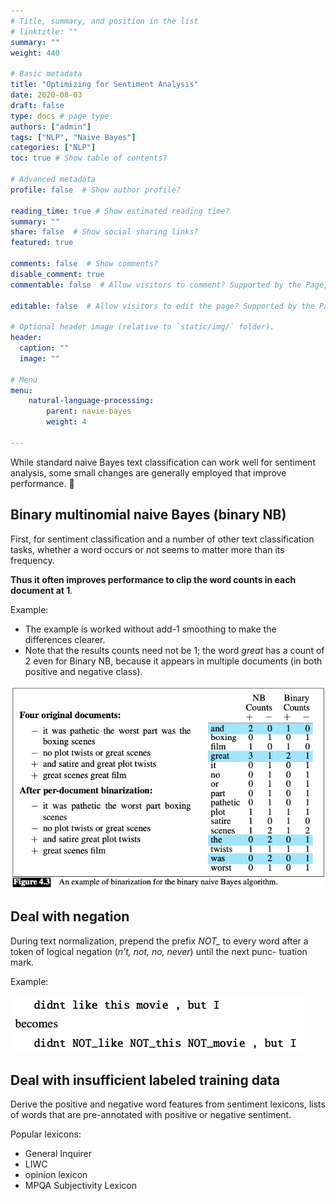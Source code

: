 ```yaml
---
# Title, summary, and position in the list
# linktitle: ""
summary: ""
weight: 440

# Basic metadata
title: "Optimizing for Sentiment Analysis"
date: 2020-08-03
draft: false
type: docs # page type
authors: ["admin"]
tags: ["NLP", "Naive Bayes"]
categories: ["NLP"]
toc: true # Show table of contents?

# Advanced metadata
profile: false  # Show author profile?

reading_time: true # Show estimated reading time?
summary: ""
share: false  # Show social sharing links?
featured: true

comments: false  # Show comments?
disable_comment: true
commentable: false  # Allow visitors to comment? Supported by the Page, Post, and Docs content types.

editable: false  # Allow visitors to edit the page? Supported by the Page, Post, and Docs content types.

# Optional header image (relative to `static/img/` folder).
header:
  caption: ""
  image: ""

# Menu
menu: 
    natural-language-processing:
        parent: navie-bayes
        weight: 4

---
```


While standard naive Bayes text classification can work well for sentiment analysis, some small changes are generally employed that improve performance. 💪

## Binary multinomial naive Bayes (binary NB)

First, for sentiment classification and a number of other text classification tasks, whether a word occurs or not seems to matter more than its frequency. 

**Thus it often improves performance to clip the word counts in each document at 1**.

Example:

- The example is worked without add-1 smoothing to make the differences clearer. 
- Note that the results counts need not be 1; the word *great* has a count of 2 even for Binary NB, because it appears in multiple documents (in both positive and negative class).

<img src="https://raw.githubusercontent.com/EckoTan0804/upic-repo/master/uPic/截屏2020-06-14%2012.55.28.png" alt="截屏2020-06-14 12.55.28" style="zoom:80%;" />

## Deal with negation

During text normalization, prepend the prefix *NOT_* to every word after a token of logical negation (*n’t, not, no, never*) until the next punc- tuation mark. 

Example:

![截屏2020-06-14 12.58.03](https://raw.githubusercontent.com/EckoTan0804/upic-repo/master/uPic/截屏2020-06-14%2012.58.03.png)

## Deal with insufficient labeled training data

Derive the positive and negative word features from sentiment lexicons, lists of words that are pre-annotated with positive or negative sentiment.

Popular lexicons:

- General Inquirer
- LIWC
- opinion lexicon
- MPQA Subjectivity Lexicon